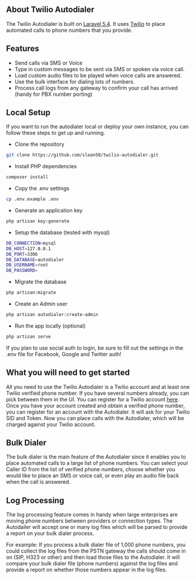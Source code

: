 ## About Twilio Autodialer

The Twilio Autodialer is built on [Laravel 5.4](https://laravel.com). It uses [Twilio](https://www.twilio.com) to place automated calls to phone numbers that you provide.

## Features

- Send calls via SMS or Voice
- Type in custom messages to be sent via SMS or spoken via voice call.
- Load custom audio files to be played when voice calls are answered.
- Use the bulk interface for dialing lots of numbers.
- Process call logs from any gateway to confirm your call has arrived (handy for PBX number porting)

## Local Setup

If you want to run the autodialer local or deploy your own instance, you can follow these steps to get up and running.

- Clone the repository

```bash
git clone https://github.com/sloan58/twilio-autodialer.git
```

- Install PHP dependencies

```bash
composer install
```

- Copy the .env settings

```bash
cp .env.example .env
```

- Generate an application key

```bash
php artisan key:generate
```

- Setup the database (tested with mysql)

```bash
DB_CONNECTION=mysql
DB_HOST=127.0.0.1
DB_PORT=3306
DB_DATABASE=autodialer
DB_USERNAME=root
DB_PASSWORD=
```

- Migrate the database

```bash
php artisan:migrate
```

- Create an Admin user

```bash
php artisan autodialer:create-admin
```

- Run the app locally (optional)

```bash
php artisan serve
```

If you plan to use social auth to login, be sure to fill out the settings in the .env file for Facebook, Google and Twitter auth!

## What you will need to get started

All you need to use the Twilio Autodialer is a Twilio account and at least one Twilio verified phone number. If you have several numbers already, you can pick between them in the UI. You can register for a Twilio account [here](https://www.twilio.com/try-twilio).
Once you have your account created and obtain a verified phone number, you can register for an account with the Autodialer. It will ask for your Twilio SID and Token.
Now you can place calls with the Autodialer, which will be charged against your Twilio account.

## Bulk Dialer

The bulk dialer is the main feature of the Autodialer since it enables you to place automated calls to a large list of phone numbers. You can select your Caller ID from the list of
verified phone numbers, choose whether you would like to place an SMS or voice call, or even play an audio file back when the call is answered.

## Log Processing

The log processing feature comes in handy when large enterprises are moving phone numbers between providers or connection types. The Autodailer will accept one or many log files
which will be parsed to provide a report on your bulk dialer process.

For example:
If you process a bulk dialer file of 1,000 phone numbers, you could collect the log files from the PSTN gateway the calls should come in on (SIP, H323 or other) and then load those files to
the Autodialer. It will compare your bulk dialer file (phone numbers) against the log files and provide a report on whether those numbers appear in the log files.
